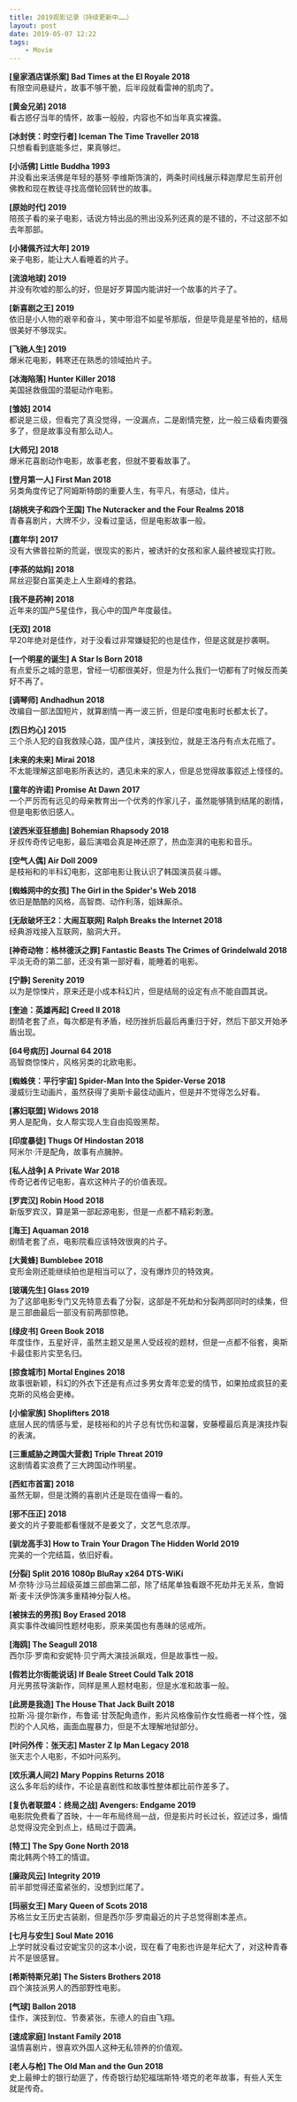 ```yaml
---
title: 2019观影记录（持续更新中……）
layout: post
date: 2019-05-07 12:22
tags: 
    - Movie
---
```


**[皇家酒店谋杀案]  Bad Times at the El Royale 2018**  
有限空间悬疑片，故事不够干脆，后半段就看雷神的肌肉了。

**[黄金兄弟] 2018**  
看古惑仔当年的情怀，故事一般般，内容也不如当年真实裸露。

**[冰封侠：时空行者]  Iceman The Time Traveller 2018**  
只想看看到底能多烂，果真够烂。

**[小活佛] Little Buddha 1993**  
并没看出来活佛是年轻的基努·李维斯饰演的，两条时间线展示释迦摩尼生前开创佛教和现在教徒寻找高僧轮回转世的故事。

**[原始时代] 2019**  
陪孩子看的亲子电影，话说方特出品的熊出没系列还真的是不错的，不过这部不如去年那部。

**[小猪佩齐过大年] 2019**  
亲子电影，能让大人看睡着的片子。

**[流浪地球] 2019**  
并没有吹嘘的那么的好，但是好歹算国内能讲好一个故事的片子了。

**[新喜剧之王] 2019**  
依旧是小人物的艰辛和奋斗，笑中带泪不如星爷那版，但是毕竟是星爷拍的，结局很美好不够现实。

**[飞驰人生] 2019**  
爆米花电影，韩寒还在熟悉的领域拍片子。

**[冰海陷落] Hunter Killer 2018**   
美国拯救俄国的潜艇动作电影。

**[雏妓] 2014**     
都说是三级，但看完了真没觉得，一没漏点，二是剧情完整，比一般三级看肉要强多了，但是故事没有那么动人。

**[大师兄] 2018**  
爆米花喜剧动作电影，故事老套，但就不要看故事了。

**[登月第一人]  First Man 2018**  
另类角度传记了阿姆斯特朗的重要人生，有平凡，有感动，佳片。

**[胡桃夹子和四个王国]  The Nutcracker and the Four Realms 2018**  
青春喜剧片，大牌不少，没看过童话，但是电影故事一般。

**[嘉年华] 2017**  
没有大佛普拉斯的荒诞，很现实的影片，被诱奸的女孩和家人最终被现实打败。

**[李茶的姑妈] 2018**    
屌丝迎娶白富美走上人生巅峰的套路。

**[我不是药神] 2018**   
近年来的国产5星佳作，我心中的国产年度最佳。

**[无双]  2018**   
早20年绝对是佳作，对于没看过非常嫌疑犯的也是佳作，但是这就是抄袭啊。

**[一个明星的诞生]  A Star Is Born 2018**     
有点爱乐之城的意思，曾经一切都很美好，但是为什么我们一切都有了时候反而美好不再了。

**[调琴师]  Andhadhun 2018**    
改编自一部法国短片，就算剧情一再一波三折，但是印度电影时长都太长了。

**[烈日灼心] 2015**    
三个杀人犯的自我救赎心路，国产佳片，演技到位，就是王洛丹有点太花瓶了。

**[未来的未来]  Mirai 2018**  
不太能理解这部电影所表达的，遇见未来的家人，但是总觉得故事叙述上怪怪的。

**[童年的许诺] Promise At Dawn 2017**   
一个严厉而有远见的母亲教育出一个优秀的作家儿子，虽然能够猜到结尾的剧情，但是电影依旧感人。

**[波西米亚狂想曲] Bohemian Rhapsody 2018**   
牙叔传奇传记电影，最后演唱会真是神还原了，热血澎湃的电影和音乐。

**[空气人偶]  Air Doll 2009**  
是枝裕和的半科幻电影，这部电影让我认识了韩国演员裴斗娜。

**[蜘蛛网中的女孩]  The Girl in the Spider's Web 2018**  
依旧是酷酷的风格，高智商、动作利落，姐妹厮杀。

**[无敌破坏王2：大闹互联网]  Ralph Breaks the Internet 2018**  
经典游戏接入互联网，脑洞大开。

**[神奇动物：格林德沃之罪]  Fantastic Beasts The Crimes of Grindelwald 2018**  
平淡无奇的第二部，还没有第一部好看，能睡着的电影。

**[宁静]  Serenity 2019**  
以为是惊悚片，原来还是小成本科幻片，但是结局的设定有点不能自圆其说。

**[奎迪：英雄再起]  Creed II 2018**  
剧情老套了点，每次都是有矛盾，经历挫折后最后再重归于好，然后下部又开始矛盾出现。

**[64号病历]  Journal 64 2018**  
高智商惊悚片，风格另类的北欧电影。

**[蜘蛛侠：平行宇宙]  Spider-Man Into the Spider-Verse 2018**  
漫威衍生动画片，虽然获得了奥斯卡最佳动画片，但是并不觉得怎么好看。

**[寡妇联盟]  Widows 2018**    
男人是配角，女人帮实现人生自由捣毁黑帮。

**[印度暴徒]  Thugs Of Hindostan 2018**  
阿米尔·汗是配角，故事有点臃肿。

**[私人战争]  A Private War 2018**  
传奇记者传记电影，喜欢这种片子的价值表现。

**[罗宾汉]  Robin Hood 2018**   
新版罗宾汉，算是第一部起源电影，但是一点都不精彩刺激。

**[海王] Aquaman 2018**  
剧情老套了点，电影院看应该特效很爽的片子。

**[大黄蜂]  Bumblebee 2018**  
变形金刚还能继续拍也是相当可以了，没有爆炸贝的特效爽。

**[玻璃先生] Glass 2019**  
为了这部电影专门又先特意去看了分裂，这部是不死劫和分裂两部同时的续集，但是三部曲最后一部没有前两部惊艳。

**[绿皮书] Green Book 2018**  
年度佳作，五星好评，虽然主题又是黑人受歧视的题材，但是一点都不俗套，奥斯卡最佳影片实至名归。

**[掠食城市]  Mortal Engines 2018**   
故事很新颖，科幻的外衣下还是有点过多男女青年恋爱的情节，如果拍成疯狂的麦克斯的风格会更棒。

**[小偷家族]  Shoplifters 2018**   
底层人民的情感与爱，是枝裕和的片子总有忧伤和温馨，安藤樱最后真是演技炸裂的表演。

**[三重威胁之跨国大营救]  Triple Threat 2019**  
这剧情着实浪费了三大跨国动作明星。

**[西虹市首富]  2018**  
虽然无聊，但是沈腾的喜剧片还是现在值得一看的。

**[邪不压正]  2018**     
姜文的片子要能都看懂就不是姜文了，文艺气息浓厚。

**[驯龙高手3]  How to Train Your Dragon The Hidden World 2019**  
完美的一个完结篇，依旧好看。

**[分裂]  Split 2016 1080p BluRay x264 DTS-WiKi**     
M·奈特·沙马兰超级英雄三部曲第二部，除了结尾单独看跟不死劫并无关系，詹姆斯·麦卡沃伊饰演多重精神分裂人格。

**[被抹去的男孩]  Boy Erased 2018**  
真实事件改编同性题材电影，原来美国也有愚昧的惩戒所。

**[海鸥]  The Seagull 2018**    
西尔莎·罗南和安妮特·贝宁两大演技派飙戏，但是故事性一般。

**[假若比尔街能说话]  If Beale Street Could Talk 2018**  
月光男孩导演新作，同样是黑人题材电影，但是水准和故事一般。

**[此房是我造]  The House That Jack Built 2018**  
拉斯·冯·提尔新作，布鲁诺·甘茨配角遗作，影片风格像前作女性瘾者一样个性，强烈的个人风格，画面血腥暴力，但是不太理解地狱部分。

**[叶问外传：张天志]  Master Z Ip Man Legacy 2018**  
张天志个人电影，不如叶问系列。

**[欢乐满人间2]  Mary Poppins Returns 2018**  
这么多年后的续作，不论是喜剧性和故事性整体都比前作差多了。

**[复仇者联盟4：终局之战] Avengers: Endgame 2019**  
电影院免费看了首映，十一年布局终局一战，但是影片时长过长，叙述过多，煽情总觉得没完全到点上，结局过于圆满。

**[特工]  The Spy Gone North 2018**  
南北韩两个特工的情谊。

**[廉政风云]  Integrity 2019**    
前半部觉得还蛮紧张的，没想到烂尾了。

**[玛丽女王]  Mary Queen of Scots 2018**     
苏格兰女王历史古装剧，但是西尔莎·罗南最近的片子总觉得剧本差点。

**[七月与安生]  Soul Mate 2016**  
上学时就没看过安妮宝贝的这本小说，现在看了电影也许是年纪大了，对这种青春片不是很感冒。

**[希斯特斯兄弟]  The Sisters Brothers 2018**    
四个演技派男人的西部野性电影。

**[气球]  Ballon 2018**  
佳作，演技到位、节奏紧张，东德人的自由飞翔。

**[速成家庭] Instant Family 2018**    
温情喜剧片，很喜欢外国人这种无私领养的价值观。

**[老人与枪] The Old Man and the Gun 2018**   
史上最绅士的银行劫匪了，传奇银行劫犯福瑞斯特·塔克的老年故事，有些人天生就是传奇。

